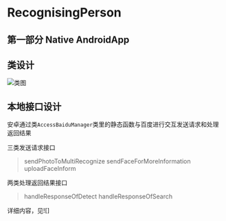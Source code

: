 # RecognisingPerson

## 第一部分 Native AndroidApp
## 类设计

![类图](https://orange-ke.github.io/RecognisingPerson/class.jpg)

## 本地接口设计

安卓通过类`AccessBaiduManager`类里的静态函数与百度进行交互发送请求和处理返回结果

三类发送请求接口

> sendPhotoToMultiRecognize
> sendFaceForMoreInformation
> uploadFaceInform

两类处理返回结果接口

> handleResponseOfDetect
> handleResponseOfSearch

详细内容，见![]
